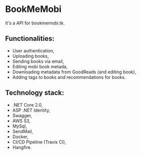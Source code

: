 # BookMeMobi

It's a API for bookmemobi.tk.

## Functionalities:
- User authentication,
- Uploading books,
- Sending books via email, 
- Editing mobi book metada,
- Downloading metadata from GoodReads (and editing book), 
- Adding tags to books and recommendations for books. 

## Technology stack:
- .NET Core 2.0, 
- ASP .NET Identity,
- Swagger,
- AWS S3,
- MySql,
- SendMail,
- Docker, 
- CI/CD Pipeline (Travis CI), 
- Hangfire. 
